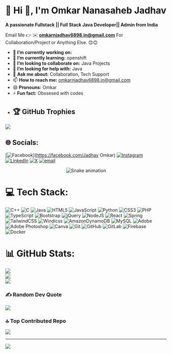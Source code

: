 # 💫 Hi 👋, I'm Omkar Nanasaheb Jadhav
**A passionate Fullstack || Full Stack Java Developer|| Admin from India**

Email Me 👉 ✉️ **omkarnjadhav6898.in@gmail.com** For Collaboration/Project or Anything Else. 😊😊

- 🔭 **I’m currently working on:** 
- 🌱 **I’m currently learning:** openshift
- 👯 **I’m looking to collaborate on:** Java Projects
- 🤔 **I’m looking for help with:** Java
- 💬 **Ask me about:** Collaboration, Tech Support
- 📫 **How to reach me:** omkarnjadhav6898.in@gmail.com
- 😄 **Pronouns:** Omkar
- ⚡ **Fun fact:** Obssesed with codes
- ## 🏆 GitHub Trophies
![](https://github-profile-trophy.vercel.app/?username=omkar-jadhav-45&theme=radical&no-frame=false&no-bg=true&margin-w=4)


## 🌐 Socials:
[![Facebook](https://img.shields.io/badge/Facebook-%231877F2.svg?logo=Facebook&logoColor=white)](https://facebook.com/Jadhav Omkar) [![Instagram](https://img.shields.io/badge/Instagram-%23E4405F.svg?logo=Instagram&logoColor=white)](https://instagram.com/45.jomkar) [![LinkedIn](https://img.shields.io/badge/LinkedIn-%230077B5.svg?logo=linkedin&logoColor=white)](https://linkedin.com/in/omkar-nanasaheb-jadhav-909527283/) [![X](https://img.shields.io/badge/X-black.svg?logo=X&logoColor=white)](https://x.com/OmkarJadhav_45) [![email](https://img.shields.io/badge/Email-D14836?logo=gmail&logoColor=white)](mailto:omkarnjadhav6898.in@gmail.com) 
<!-- Snake Game Repo View -->

<div align="center">
  <img src="https://profile-readme-generator.com/assets/snake.svg" alt="Snake animation" />
</div>

# 💻 Tech Stack:
![C++](https://img.shields.io/badge/c++-%2300599C.svg?style=for-the-badge&logo=c%2B%2B&logoColor=white) ![C](https://img.shields.io/badge/c-%2300599C.svg?style=for-the-badge&logo=c&logoColor=white) ![Java](https://img.shields.io/badge/java-%23ED8B00.svg?style=for-the-badge&logo=openjdk&logoColor=white) ![HTML5](https://img.shields.io/badge/html5-%23E34F26.svg?style=for-the-badge&logo=html5&logoColor=white) ![JavaScript](https://img.shields.io/badge/javascript-%23323330.svg?style=for-the-badge&logo=javascript&logoColor=%23F7DF1E) ![Python](https://img.shields.io/badge/python-3670A0?style=for-the-badge&logo=python&logoColor=ffdd54) ![CSS3](https://img.shields.io/badge/css3-%231572B6.svg?style=for-the-badge&logo=css3&logoColor=white) ![PHP](https://img.shields.io/badge/php-%23777BB4.svg?style=for-the-badge&logo=php&logoColor=white) ![TypeScript](https://img.shields.io/badge/typescript-%23007ACC.svg?style=for-the-badge&logo=typescript&logoColor=white) ![Bootstrap](https://img.shields.io/badge/bootstrap-%238511FA.svg?style=for-the-badge&logo=bootstrap&logoColor=white) ![jQuery](https://img.shields.io/badge/jquery-%230769AD.svg?style=for-the-badge&logo=jquery&logoColor=white) ![NodeJS](https://img.shields.io/badge/node.js-6DA55F?style=for-the-badge&logo=node.js&logoColor=white) ![React](https://img.shields.io/badge/react-%2320232a.svg?style=for-the-badge&logo=react&logoColor=%2361DAFB) ![Spring](https://img.shields.io/badge/spring-%236DB33F.svg?style=for-the-badge&logo=spring&logoColor=white) ![TailwindCSS](https://img.shields.io/badge/tailwindcss-%2338B2AC.svg?style=for-the-badge&logo=tailwind-css&logoColor=white) ![Windicss](https://img.shields.io/badge/windicss-48B0F1.svg?style=for-the-badge&logo=windi-css&logoColor=white) ![AmazonDynamoDB](https://img.shields.io/badge/Amazon%20DynamoDB-4053D6?style=for-the-badge&logo=Amazon%20DynamoDB&logoColor=white) ![MySQL](https://img.shields.io/badge/mysql-4479A1.svg?style=for-the-badge&logo=mysql&logoColor=white) ![Adobe](https://img.shields.io/badge/adobe-%23FF0000.svg?style=for-the-badge&logo=adobe&logoColor=white) ![Adobe Photoshop](https://img.shields.io/badge/adobe%20photoshop-%2331A8FF.svg?style=for-the-badge&logo=adobe%20photoshop&logoColor=white) ![Canva](https://img.shields.io/badge/Canva-%2300C4CC.svg?style=for-the-badge&logo=Canva&logoColor=white) ![Git](https://img.shields.io/badge/git-%23F05033.svg?style=for-the-badge&logo=git&logoColor=white) ![GitHub](https://img.shields.io/badge/github-%23121011.svg?style=for-the-badge&logo=github&logoColor=white) ![GitLab](https://img.shields.io/badge/gitlab-%23181717.svg?style=for-the-badge&logo=gitlab&logoColor=white) ![Firebase](https://img.shields.io/badge/firebase-a08021?style=for-the-badge&logo=firebase&logoColor=ffcd34) ![Docker](https://img.shields.io/badge/docker-%230db7ed.svg?style=for-the-badge&logo=docker&logoColor=white)
# 📊 GitHub Stats:
![](https://github-readme-stats.vercel.app/api?username=omkar-jadhav-45&theme=radical&hide_border=false&include_all_commits=true&count_private=false)<br/>
![](https://nirzak-streak-stats.vercel.app/?user=omkar-jadhav-45&theme=radical&hide_border=false)<br/>
![](https://github-readme-stats.vercel.app/api/top-langs/?username=omkar-jadhav-45&theme=radical&hide_border=false&include_all_commits=true&count_private=false&layout=compact)


### ✍️ Random Dev Quote
![](https://quotes-github-readme.vercel.app/api?type=horizontal&theme=radical)

### 🔝 Top Contributed Repo
![](https://github-contributor-stats.vercel.app/api?username=omkar-jadhav-45&limit=5&theme=dark&combine_all_yearly_contributions=true)

---
[![](https://visitcount.itsvg.in/api?id=omkar-jadhav-45&icon=0&color=0)](https://visitcount.itsvg.in)

<!-- Proudly created with GPRM ( https://gprm.itsvg.in ) -->

